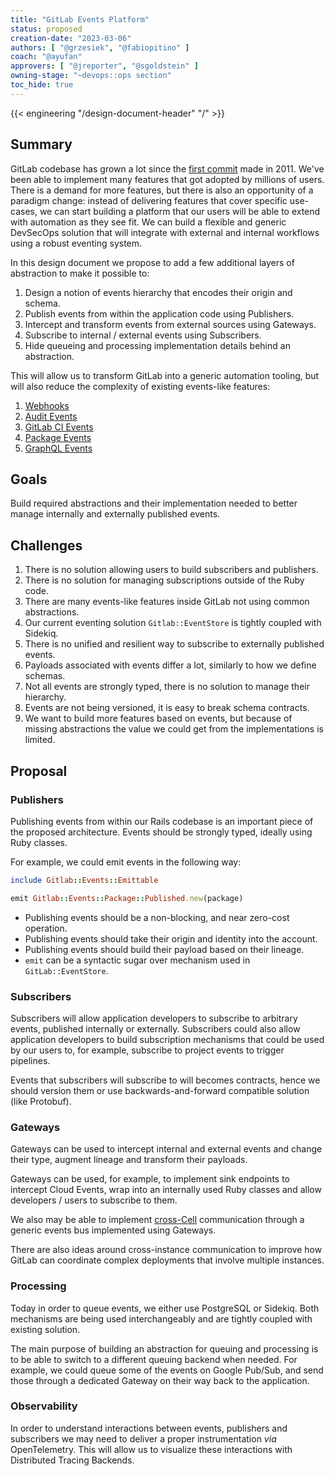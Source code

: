 ```yaml
---
title: "GitLab Events Platform"
status: proposed
creation-date: "2023-03-06"
authors: [ "@grzesiek", "@fabiopitino" ]
coach: "@ayufan"
approvers: [ "@jreporter", "@sgoldstein" ]
owning-stage: "~devops::ops section"
toc_hide: true
---
```


{{< engineering "/design-document-header" "/" >}}

## Summary

GitLab codebase has grown a lot since the [first commit](https://gitlab.com/gitlab-org/gitlab/-/commit/93efff945215)
made in 2011. We've been able to implement many features that got adopted by
millions of users. There is a demand for more features, but there is also an
opportunity of a paradigm change: instead of delivering features that cover
specific use-cases, we can start building a platform that our users will be
able to extend with automation as they see fit. We can build a flexible and
generic DevSecOps solution that will integrate with external and internal
workflows using a robust eventing system.

In this design document we propose to add a few additional layers of
abstraction to make it possible to:

1. Design a notion of events hierarchy that encodes their origin and schema.
1. Publish events from within the application code using Publishers.
1. Intercept and transform events from external sources using Gateways.
1. Subscribe to internal / external events using Subscribers.
1. Hide queueing and processing implementation details behind an abstraction.

This will allow us to transform GitLab into a generic automation tooling, but
will also reduce the complexity of existing events-like features:

1. [Webhooks](https://docs.gitlab.com/ee/user/project/integrations/webhook_events.html)
1. [Audit Events](https://docs.gitlab.com/ee/administration/audit_event_reports.html)
1. [GitLab CI Events](https://about.gitlab.com/blog/2022/08/03/gitlab-ci-event-workflows/)
1. [Package Events](https://gitlab.com/groups/gitlab-org/-/epics/9677)
1. [GraphQL Events](https://gitlab.com/gitlab-org/gitlab/-/blob/dabf4783f5d758f69d947f5ff2391b4b1fb5f18a/app/graphql/graphql_triggers.rb)

## Goals

Build required abstractions and their implementation needed to better manage
internally and externally published events.

## Challenges

1. There is no solution allowing users to build subscribers and publishers.
1. There is no solution for managing subscriptions outside of the Ruby code.
1. There are many events-like features inside GitLab not using common abstractions.
1. Our current eventing solution `Gitlab::EventStore` is tightly coupled with Sidekiq.
1. There is no unified and resilient way to subscribe to externally published events.
1. Payloads associated with events differ a lot, similarly to how we define schemas.
1. Not all events are strongly typed, there is no solution to manage their hierarchy.
1. Events are not being versioned, it is easy to break schema contracts.
1. We want to build more features based on events, but because of missing
   abstractions the value we could get from the implementations is limited.

## Proposal

### Publishers

Publishing events from within our Rails codebase is an important piece of the
proposed architecture. Events should be strongly typed, ideally using Ruby classes.

For example, we could emit events in the following way:

```ruby
include Gitlab::Events::Emittable

emit Gitlab::Events::Package::Published.new(package)
```

- Publishing events should be a non-blocking, and near zero-cost operation.
- Publishing events should take their origin and identity into the account.
- Publishing events should build their payload based on their lineage.
- `emit` can be a syntactic sugar over mechanism used in `GitLab::EventStore`.

### Subscribers

Subscribers will allow application developers to subscribe to arbitrary events,
published internally or externally. Subscribers could also allow application
developers to build subscription mechanisms that could be used by our users to,
for example, subscribe to project events to trigger pipelines.

Events that subscribers will subscribe to will becomes contracts, hence we
should version them or use backwards-and-forward compatible solution (like
Protobuf).

### Gateways

Gateways can be used to intercept internal and external events and change their
type, augment lineage and transform their payloads.

Gateways can be used, for example, to implement sink endpoints to intercept
Cloud Events, wrap into an internally used Ruby classes and allow developers /
users to subscribe to them.

We also may be able to implement [cross-Cell](https://docs.gitlab.com/ee/architecture/blueprints/cells/index.html) communication through a
generic events bus implemented using Gateways.

There are also ideas around cross-instance communication to improve how GitLab
can coordinate complex deployments that involve multiple instances.

### Processing

Today in order to queue events, we either use PostgreSQL or Sidekiq. Both
mechanisms are being used interchangeably and are tightly coupled with existing
solution.

The main purpose of building an abstraction for queuing and processing is to be
able to switch to a different queuing backend when needed. For example, we
could queue some of the events on Google Pub/Sub, and send those through a
dedicated Gateway on their way back to the application.

### Observability

In order to understand interactions between events, publishers and subscribers
we may need to deliver a proper instrumentation _via_ OpenTelemetry. This will
allow us to visualize these interactions with Distributed Tracing Backends.

